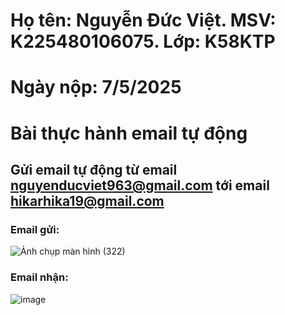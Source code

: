 # Họ tên: Nguyễn Đức Việt. MSV: K225480106075. Lớp: K58KTP
# Ngày nộp: 7/5/2025
# Bài thực hành email tự động
## Gửi email tự động từ email nguyenducviet963@gmail.com tới email hikarhika19@gmail.com
### Email gửi:
![Ảnh chụp màn hình (322)](https://github.com/user-attachments/assets/0794a412-1afe-42d8-a8c4-d5ee96205bfb)
### Email nhận:
![image](https://github.com/user-attachments/assets/6e51df62-ce27-4f91-804b-ca8335907c12)
